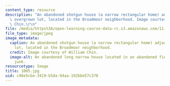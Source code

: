 ```yaml
---
content_type: resource
description: "An abandoned shotgun house (a narrow rectangular home) adjacent to an\
  \ overgrown lot, located in the Broadmoor neighborhood. Image courtesy of William\
  \ Chin.\r\n"
file: /media/https%3A/open-learning-course-data-rc.s3.amazonaws.com/11-027-city-to-city-comparing-researching-and-writing-about-cities-new-orleans-spring-2011/c96e5cbe3419b5da94aa192bbe57c370_1005.jpg
file_type: image/jpeg
image_metadata:
  caption: An abandoned shotgun house (a narrow rectangular home) adjacent to an overgrown
    lot, located in the Broadmoor neighborhood.
  credit: Image courtesy of William Chin.
  image-alt: An abandoned long narrow house located in an abandoned field filled with
    junk.
resourcetype: Image
title: 1005.jpg
uid: c96e5cbe-3419-b5da-94aa-192bbe57c370
---
```

